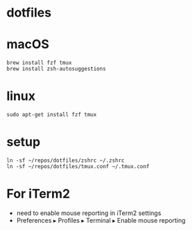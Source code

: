 # dotfiles

# macOS
```
brew install fzf tmux
brew install zsh-autosuggestions
```

# linux
```
sudo apt-get install fzf tmux
```

# setup
```
ln -sf ~/repos/dotfiles/zshrc ~/.zshrc
ln -sf ~/repos/dotfiles/tmux.conf ~/.tmux.conf
```

# For iTerm2
- need to enable mouse reporting in iTerm2 settings
- Preferences ▸ Profiles ▸ Terminal ▸ Enable mouse reporting
